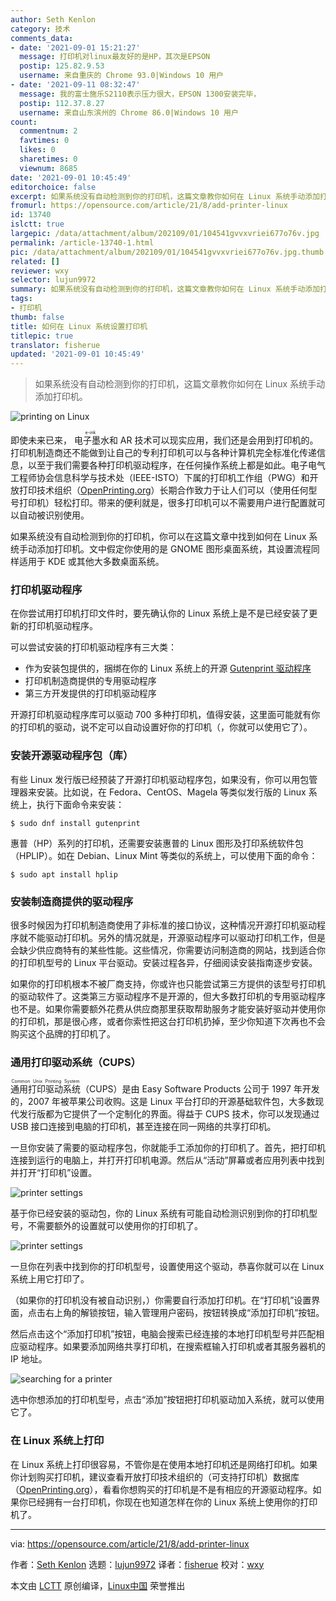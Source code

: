 ```yaml
---
author: Seth Kenlon
category: 技术
comments_data:
- date: '2021-09-01 15:21:27'
  message: 打印机对linux最友好的是HP，其次是EPSON
  postip: 125.82.9.53
  username: 来自重庆的 Chrome 93.0|Windows 10 用户
- date: '2021-09-11 08:32:47'
  message: 我的富士施乐S2110表示压力很大，EPSON 1300安装完毕，
  postip: 112.37.8.27
  username: 来自山东滨州的 Chrome 86.0|Windows 10 用户
count:
  commentnum: 2
  favtimes: 0
  likes: 0
  sharetimes: 0
  viewnum: 8685
date: '2021-09-01 10:45:49'
editorchoice: false
excerpt: 如果系统没有自动检测到你的打印机，这篇文章教你如何在 Linux 系统手动添加打印机。
fromurl: https://opensource.com/article/21/8/add-printer-linux
id: 13740
islctt: true
largepic: /data/attachment/album/202109/01/104541gvvxvriei677o76v.jpg
permalink: /article-13740-1.html
pic: /data/attachment/album/202109/01/104541gvvxvriei677o76v.jpg.thumb.jpg
related: []
reviewer: wxy
selector: lujun9972
summary: 如果系统没有自动检测到你的打印机，这篇文章教你如何在 Linux 系统手动添加打印机。
tags:
- 打印机
thumb: false
title: 如何在 Linux 系统设置打印机
titlepic: true
translator: fisherue
updated: '2021-09-01 10:45:49'
---
```



> 
> 如果系统没有自动检测到你的打印机，这篇文章教你如何在 Linux 系统手动添加打印机。
> 
> 
> 


![](/data/attachment/album/202109/01/104541gvvxvriei677o76v.jpg "printing on Linux")


即使未来已来，<ruby> 电子墨水 <rt>  e-ink </rt></ruby>和 AR 技术可以现实应用，我们还是会用到打印机的。打印机制造商还不能做到让自己的专利打印机可以与各种计算机完全标准化传递信息，以至于我们需要各种打印机驱动程序，在任何操作系统上都是如此。电子电气工程师协会信息科学与技术处（IEEE-ISTO）下属的打印机工作组（PWG）和开放打印技术组织（[OpenPrinting.org](http://OpenPrinting.org)）长期合作致力于让人们可以（使用任何型号打印机）轻松打印。带来的便利就是，很多打印机可以不需要用户进行配置就可以自动被识别使用。


如果系统没有自动检测到你的打印机，你可以在这篇文章中找到如何在 Linux 系统手动添加打印机。文中假定你使用的是 GNOME 图形桌面系统，其设置流程同样适用于 KDE 或其他大多数桌面系统。


### 打印机驱动程序


在你尝试用打印机打印文件时，要先确认你的 Linux 系统上是不是已经安装了更新的打印机驱动程序。


可以尝试安装的打印机驱动程序有三大类：


* 作为安装包提供的，捆绑在你的 Linux 系统上的开源 [Gutenprint 驱动程序](http://gimp-print.sourceforge.net/)
* 打印机制造商提供的专用驱动程序
* 第三方开发提供的打印机驱动程序


开源打印机驱动程序库可以驱动 700 多种打印机，值得安装，这里面可能就有你的打印机的驱动，说不定可以自动设置好你的打印机（，你就可以使用它了）。


### 安装开源驱动程序包（库）


有些 Linux 发行版已经预装了开源打印机驱动程序包，如果没有，你可以用包管理器来安装。比如说，在 Fedora、CentOS、Magela 等类似发行版的 Linux 系统上，执行下面命令来安装：



```
$ sudo dnf install gutenprint

```

惠普（HP）系列的打印机，还需要安装惠普的 Linux 图形及打印系统软件包（HPLIP）。如在 Debian、Linux Mint 等类似的系统上，可以使用下面的命令：



```
$ sudo apt install hplip

```

### 安装制造商提供的驱动程序


很多时候因为打印机制造商使用了非标准的接口协议，这种情况开源打印机驱动程序就不能驱动打印机。另外的情况就是，开源驱动程序可以驱动打印机工作，但是会缺少供应商特有的某些性能。这些情况，你需要访问制造商的网站，找到适合你的打印机型号的 Linux 平台驱动。安装过程各异，仔细阅读安装指南逐步安装。


如果你的打印机根本不被厂商支持，你或许也只能尝试第三方提供的该型号打印机的驱动软件了。这类第三方驱动程序不是开源的，但大多数打印机的专用驱动程序也不是。如果你需要额外花费从供应商那里获取帮助服务才能安装好驱动并使用你的打印机，那是很心疼，或者你索性把这台打印机扔掉，至少你知道下次再也不会购买这个品牌的打印机了。


### 通用打印驱动系统（CUPS）


<ruby> 通用打印驱动系统 <rt>  Common Unix Printing System </rt></ruby>（CUPS）是由 Easy Software Products 公司于 1997 年开发的，2007 年被苹果公司收购。这是 Linux 平台打印的开源基础软件包，大多数现代发行版都为它提供了一个定制化的界面。得益于 CUPS 技术，你可以发现通过 USB 接口连接到电脑的打印机，甚至连接在同一网络的共享打印机。


一旦你安装了需要的驱动程序包，你就能手工添加你的打印机了。首先，把打印机连接到运行的电脑上，并打开打印机电源。然后从“活动”屏幕或者应用列表中找到并打开“打印机”设置。


![printer settings](/data/attachment/album/202109/01/104552urnl9ennubolotth.png "printer settings")


基于你已经安装的驱动包，你的 Linux 系统有可能自动检测识别到你的打印机型号，不需要额外的设置就可以使用你的打印机了。


![printer settings](/data/attachment/album/202109/01/104552f7101twi11jyoywq.png "printer settings")


一旦你在列表中找到你的打印机型号，设置使用这个驱动，恭喜你就可以在 Linux 系统上用它打印了。


（如果你的打印机没有被自动识别，）你需要自行添加打印机。在“打印机”设置界面，点击右上角的解锁按钮，输入管理用户密码，按钮转换成“添加打印机”按钮。


然后点击这个“添加打印机”按钮，电脑会搜索已经连接的本地打印机型号并匹配相应驱动程序。如果要添加网络共享打印机，在搜索框输入打印机或者其服务器机的 IP 地址。


![searching for a printer](/data/attachment/album/202109/01/104553op6vwmtiddadqc7w.png "searching for a printer")


选中你想添加的打印机型号，点击“添加”按钮把打印机驱动加入系统，就可以使用它了。


### 在 Linux 系统上打印


在 Linux 系统上打印很容易，不管你是在使用本地打印机还是网络打印机。如果你计划购买打印机，建议查看开放打印技术组织的（可支持打印机）数据库（[OpenPrinting.org](http://www.openprinting.org/printers/)），看看你想购买的打印机是不是有相应的开源驱动程序。如果你已经拥有一台打印机，你现在也知道怎样在你的 Linux 系统上使用你的打印机了。




---


via: <https://opensource.com/article/21/8/add-printer-linux>


作者：[Seth Kenlon](https://opensource.com/users/seth) 选题：[lujun9972](https://github.com/lujun9972) 译者：[fisherue](https://github.com/fisherue) 校对：[wxy](https://github.com/wxy)


本文由 [LCTT](https://github.com/LCTT/TranslateProject) 原创编译，[Linux中国](https://linux.cn/) 荣誉推出